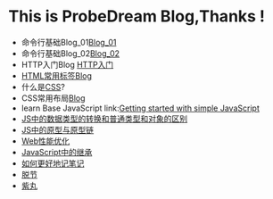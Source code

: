 # This is ProbeDream Blog,Thanks !
  * 命令行基础Blog_01[Blog_01](https://probedream.github.io/Blog/Blog-Folder/命令行基础Blog(上).html)
  * 命令行基础Blog_02[Blog_02](https://probedream.github.io/Blog/Blog-Folder/命令行基础Blog(下).html)
  * HTTP入门Blog [HTTP入门](https://probedream.github.io/Blog/Blog-Folder/HTTP入门Blog.html) 
  * [HTML常用标签Blog](https://www.jianshu.com/p/9be797a47942)
  * 什么是[CSS](https://probedream.github.io/Blog/Blog-Folder/什么是CSS.html)?
  * CSS常用布局[Blog](https://probedream.github.io/Blog/Blog-Folder/CSS布局Blog.html)
  * learn Base JavaScript link:[Getting started with simple JavaScript](https://probedream.github.io/Blog/Blog-Folder/JS里的数据类型.html)
  * [JS中的数据类型的转换和普通类型和对象的区别](https://probedream.github.io/Blog/Blog-Folder/JS里的数据类型转换和普通类型和对象的区别.html)
  * [JS中的原型与原型链](https://probedream.github.io/Blog/Blog-Folder/JS中的原型与原型链.html)
  *  [Web性能优化](https://probedream.github.io/Blog/Blog-Folder/Web%E6%80%A7%E8%83%BD%E4%BC%98%E5%8C%96%E5%B8%B8%E7%94%A8%E6%89%8B%E6%AE%B5.html)
  * [JavaScript中的继承](https://probedream.github.io/Blog/Blog-Folder/JS%E4%B8%AD%E7%9A%84%E7%BB%A7%E6%89%BF.html)
  * [如何更好地记笔记](https://probedream.github.io/Blog/Blog-Folder/%E5%A6%82%E4%BD%95%E6%9B%B4%E5%A5%BD%E5%9C%B0%E8%AE%B0%E7%AC%94%E8%AE%B0.html)
  * [脱节](https://probedream.github.io/Blog/%E9%94%B5%E9%94%B5%E4%B8%89%E5%88%86%E9%92%9F%E4%B9%A6%E7%B1%8D/%E8%84%B1%E8%8A%82%E5%B8%A6%E4%B9%A6%E7%AD%BE.html)
  * [紫丸](https://probedream.github.io/Blog/%E9%94%B5%E9%94%B5%E4%B8%89%E5%88%86%E9%92%9F%E4%B9%A6%E7%B1%8D/%E7%B4%AB%E4%B8%B8%E5%B8%A6%E4%B9%A6%E7%AD%BE.html)
